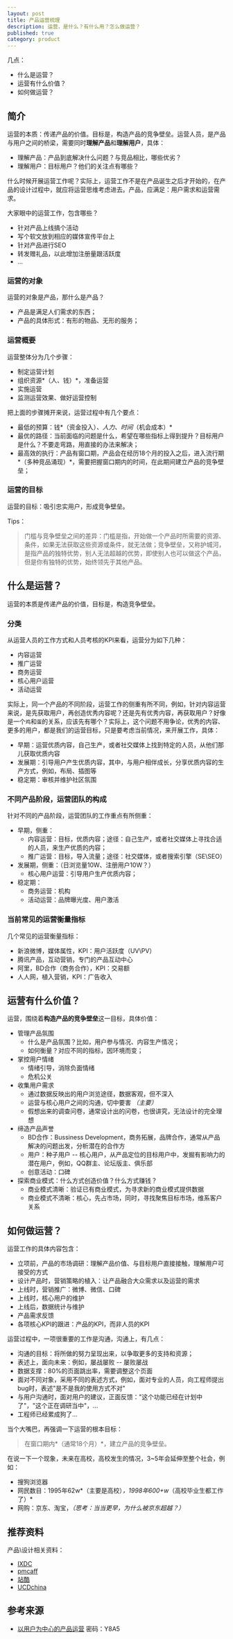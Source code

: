 ```yaml
---
layout: post
title: 产品运营梳理
description: 运营，是什么？有什么用？怎么做运营？
published: true
category: product
---
```



几点：

* 什么是运营？
* 运营有什么价值？
* 如何做运营？


## 简介

运营的本质：传递产品的价值。目标是，构造产品的竞争壁垒。运营人员，是产品与用户之间的桥梁，需要同时**理解产品**和**理解用户**，具体：

* 理解产品：产品到底解决什么问题？与竞品相比，哪些优劣？
* 理解用户：目标用户？他们的关注点有哪些？

什么时候开展运营工作呢？实际上，运营工作不是在产品诞生之后才开始的，在产品的设计过程中，就应将运营思维考虑进去。产品，应满足：用户需求和运营需求。

大家眼中的运营工作，包含哪些？

* 针对产品上线搞个活动
* 写个软文放到相应的媒体宣传平台上
* 针对产品进行SEO
* 转发赠礼品，以此增加注册量跟活跃度
* ...





### 运营的对象


运营的对象是产品，那什么是产品？

* 产品是满足人们需求的东西；
* 产品的具体形式：有形的物品、无形的服务；

### 运营概要

运营整体分为几个步骤：

* 制定运营计划
* 组织资源*（人、钱）*，准备运营
* 实施运营
* 监测运营效果、做好运营控制

把上面的步骤摊开来说，运营过程中有几个要点：

* 最低的预算：钱*（资金投入）*、人力、时间*（机会成本）*
* 最优的路径：当前面临的问题是什么，希望在哪些指标上得到提升？目标用户是什么？不要走弯路，用直接的办法来解决；
* 最高效的执行：产品有窗口期，产品会在经历18个月的投入之后，进入流行期*（多种竞品涌现）*，需要把握窗口期内的时间，在此期间建立产品的竞争壁垒；


### 运营的目标

运营的目标：吸引忠实用户，形成竞争壁垒。


Tips：

> 门槛与竞争壁垒之间的差异：门槛是指，开始做一个产品时所需要的资源、条件，如果无法获取这些资源或条件，就无法做；竞争壁垒，又称护城河，是指产品的独特优势，别人无法超越的优势，即使别人也可以做这个产品，但是你有独特的优势，始终领先于其他产品。


## 什么是运营？


运营的本质是传递产品的价值，目标是，构造竞争壁垒。

### 分类

从运营人员的工作方式和人员考核的KPI来看，运营分为如下几种：

* 内容运营
* 推广运营
* 商务运营
* 核心用户运营
* 活动运营

实际上，同一个产品的不同阶段，运营工作的侧重有所不同，例如，针对内容运营来说，是先获取用户，再创造优秀内容呢？还是先有优秀内容，再获取用户？好像是一个`鸡`和`蛋`的关系，应该先有哪个？实际上，这个问题不用争论，优秀的内容、更多的用户，都是我们的运营目标，只是要考虑当前情况，来开展工作，具体：

* 早期：运营优质内容，自己生产，或者社交媒体上找到特定的人员，从他们那儿获取优质内容
* 发展期：引导用户产生优质内容，其中，与用户相伴成长，分享优质内容的生产方式，例如，布局、插图等
* 稳定期：审核并维护社区氛围

### 不同产品阶段，运营团队的构成


针对不同的产品阶段，运营团队的工作重点有所侧重：

* 早期，侧重：
	* 内容运营：目标，优质内容；途径：自己生产，或者社交媒体上寻找合适的人员，来生产优质的内容；
	* 推广运营：目标，导入流量；途径：社交媒体，或者搜索引擎（SE\SEO）
* 发展期，侧重：（日浏览量10W、注册用户10W？）
	* 核心用户运营：引导用户生产优质内容；
* 稳定期：
	* 商务运营：机构
	* 活动运营：品牌曝光度、用户激活

### 当前常见的运营衡量指标

几个常见的运营衡量指标：

* 新浪微博，媒体属性，KPI：用户活跃度（UV\PV）
* 腾讯产品，互动营销，专门的产品互动中心
* 阿里，BD合作（商务合作），KPI：交易额
* 人人网，植入营销，KPI：广告收入






## 运营有什么价值？

运营，围绕着**构造产品的竞争壁垒**这一目标，具体价值：

* 管理产品氛围
	* 什么是产品氛围？比如，用户参与情况、内容生产情况；
	* 如何衡量？对应不同的指标，因环境而变；
* 掌控用户情绪
	* 情绪引导，消除负面情绪
	* 危机公关
* 收集用户需求
	* 通过数据反映出的用户浏览途径，数据客观，但不深入
	* 运营与核心用户之间的沟通，切中要害 *（主要）*
	* 假想出来的调查问卷，通常设计出的问卷，也很讲究，无法设计的完全理想
* 缔造产品声誉
	* BD合作：Bussiness Development，商务拓展，品牌合作，通常从产品解决的问题出发，分析潜在的合作方
	* 用户：种子用户 -- 核心用户，从产品定位的目标用户中，发掘有影响力的潜在用户，例如，QQ群主、论坛版主、俱乐部
	* 创意活动：口碑
* 探索商业模式：什么方式创造价值？什么方式赚钱？
	* 商业模式清晰：验证已有商业模式，为寻求新的商业模式提供数据
	* 商业模式不清晰：核心，先占市场，同时，寻找聚焦目标市场，维系客户关系




## 如何做运营？

运营工作的具体内容包含：

* 立项前，产品的市场调研：理解产品价值、与目标用户直接接触，理解用户可接受的方式
* 设计产品时，营销策略的植入：让产品融合大众需求以及运营的需求
* 上线时，营销推广：微博、微信、口碑
* 上线时，核心用户的维护
* 上线后，数据统计与维护
* 产品需求反馈
* 各项核心KPI的跟进：产品的KPI，而非人员的KPI

运营过程中，一项很重要的工作是沟通，沟通上，有几点：

* 沟通的目标：将所做的努力呈现出来，以争取更多的支持和资源；
* 表述上，面向未来：例如，屡战屡败 -- 屡败屡战
* 数据支撑：80%的页面跳出率，需要调整这个页面
* 面对不同对象，采用不同的表述方式，例如，面对专业的人员，向工程师提出bug时，表述"是不是我的使用方式不对"
* 与用户沟通时，面对用户的建议，正面反馈："这个功能已经在计划中了"，"这个正在调研当中"，...
* 工程师已经累成狗了...


当个大嘴巴，再强调一下运营的根本目标：

> 在窗口期内*（通常18个月）*，建立产品的竞争壁垒。

在说一下一个现象，未来在高校，高校发生的情况，3~5年会延伸至整个社会，例如：

* 搜狗浏览器
* 网民数目：1995年62w*（主要是高校）*，1998年600+w*（高校毕业生都工作了）*
* 网购：京东、淘宝，*（思考：当当更早，为什么被京东超越？）*




## 推荐资料

产品\设计相关资料：

* [IXDC][IXDC]
* [pmcaff][pmcaff]
* [站酷][站酷]
* [UCDchina][UCDchina]



[IXDC]:							http://ixdc.org/
[站酷]:							http://www.zcool.com.cn/
[pmcaff]:						http://www.pmcaff.com/forum.php
[UCDchina]:						http://ucdchina.com/




## 参考来源

* [以用户为中心的产品运营](http://vdisk.weibo.com/lc/2xFkLT8908rgbGRtA1H)  密码：Y8A5






















[NingG]:    http://ningg.github.com  "NingG"











